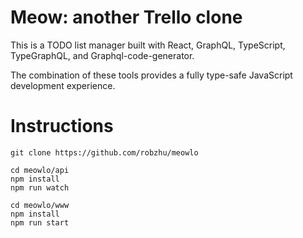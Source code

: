 # Meow: another Trello clone

This is a TODO list manager built with React, GraphQL, TypeScript, TypeGraphQL, and Graphql-code-generator.

The combination of these tools provides a fully type-safe JavaScript development experience.

# Instructions

```
git clone https://github.com/robzhu/meowlo

cd meowlo/api
npm install
npm run watch

cd meowlo/www
npm install
npm run start
```
